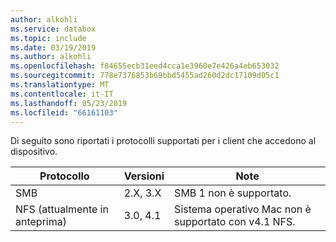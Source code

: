 ```yaml
---
author: alkohli
ms.service: databox
ms.topic: include
ms.date: 03/19/2019
ms.author: alkohli
ms.openlocfilehash: f84655ecb31eed4cca1e3960e7e426a4eb653032
ms.sourcegitcommit: 778e7376853b69bbd5455ad260d2dc17109d05c1
ms.translationtype: MT
ms.contentlocale: it-IT
ms.lasthandoff: 05/23/2019
ms.locfileid: "66161103"
---
```

Di seguito sono riportati i protocolli supportati per i client che accedono al dispositivo.

|**Protocollo** |**Versioni**   |**Note**  |
|---------|---------|---------|
|SMB    | 2.X, 3.X      | SMB 1 non è supportato.|
|NFS (attualmente in anteprima)     |3.0, 4.1        | Sistema operativo Mac non è supportato con v4.1 NFS.         |

